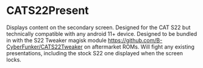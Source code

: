 # CATS22Present

Displays content on the secondary screen. Designed for the CAT S22 but technically compatible with any android 11+ device. 
Designed to be bundled in with the S22 Tweaker magisk module https://github.com/B-CyberFunker/CATS22Tweaker on aftermarket ROMs.
Will fight any existing presentations, including the stock S22 one displayed when the screen locks. 
